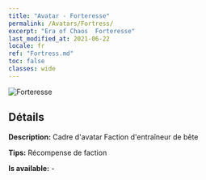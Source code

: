 ```yaml
---
title: "Avatar - Forteresse"
permalink: /Avatars/Fortress/
excerpt: "Era of Chaos  Forteresse"
last_modified_at: 2021-06-22
locale: fr
ref: "Fortress.md"
toc: false
classes: wide
---
```

 ![Forteresse](/images/a/avatarFrame_46.png)

## Détails

 **Description:** Cadre d'avatar Faction d'entraîneur de bête 

 **Tips:** Récompense de faction 

 **Is available:**  - 

